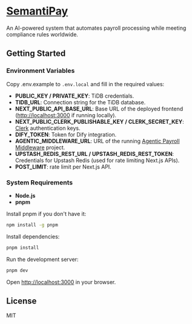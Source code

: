 # [SemantiPay](https://semantipay.vercel.app/)

An AI-powered system that automates payroll processing while meeting compliance rules worldwide.

## Getting Started

### Environment Variables

Copy .env.example to `.env.local` and fill in the required values:

- **PUBLIC_KEY / PRIVATE_KEY**: TiDB credentials.
- **TIDB_URL**: Connection string for the TiDB database.
- **NEXT_PUBLIC_API_BASE_URL**: Base URL of the deployed frontend ([http://localhost:3000](http://localhost:3000) if running locally).
- **NEXT_PUBLIC_CLERK_PUBLISHABLE_KEY / CLERK_SECRET_KEY**: [Clerk](https://clerk.com/) authentication keys.
- **DIFY_TOKEN**: Token for Dify integration.
- **AGENTIC_MIDDLEWARE_URL**: URL of the running [Agentic Payroll Middleware](https://github.com/kumarutkarshuk/agentic-payroll-middleware) project.
- **UPSTASH_REDIS_REST_URL / UPSTASH_REDIS_REST_TOKEN**: Credentials for Upstash Redis (used for rate limiting Next.js APIs).
- **POST_LIMIT**: rate limit per Next.js API.

### System Requirements

- **Node.js**
- **pnpm**

Install pnpm if you don't have it:
```sh
npm install -g pnpm
```

Install dependencies:
```sh
pnpm install
```

Run the development server:
   ```sh
   pnpm dev
   ```
Open [http://localhost:3000](http://localhost:3000) in your browser.

## License

MIT